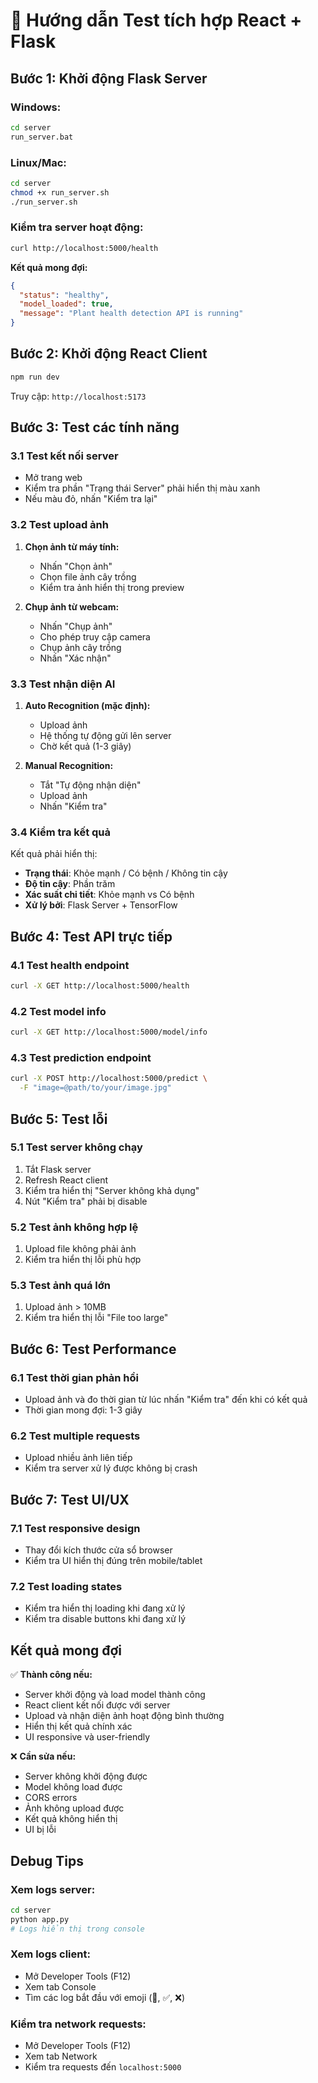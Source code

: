 # 🧪 Hướng dẫn Test tích hợp React + Flask

## Bước 1: Khởi động Flask Server

### Windows:

```bash
cd server
run_server.bat
```

### Linux/Mac:

```bash
cd server
chmod +x run_server.sh
./run_server.sh
```

### Kiểm tra server hoạt động:

```bash
curl http://localhost:5000/health
```

**Kết quả mong đợi:**

```json
{
  "status": "healthy",
  "model_loaded": true,
  "message": "Plant health detection API is running"
}
```

## Bước 2: Khởi động React Client

```bash
npm run dev
```

Truy cập: `http://localhost:5173`

## Bước 3: Test các tính năng

### 3.1 Test kết nối server

- Mở trang web
- Kiểm tra phần "Trạng thái Server" phải hiển thị màu xanh
- Nếu màu đỏ, nhấn "Kiểm tra lại"

### 3.2 Test upload ảnh

1. **Chọn ảnh từ máy tính:**

   - Nhấn "Chọn ảnh"
   - Chọn file ảnh cây trồng
   - Kiểm tra ảnh hiển thị trong preview

2. **Chụp ảnh từ webcam:**
   - Nhấn "Chụp ảnh"
   - Cho phép truy cập camera
   - Chụp ảnh cây trồng
   - Nhấn "Xác nhận"

### 3.3 Test nhận diện AI

1. **Auto Recognition (mặc định):**

   - Upload ảnh
   - Hệ thống tự động gửi lên server
   - Chờ kết quả (1-3 giây)

2. **Manual Recognition:**
   - Tắt "Tự động nhận diện"
   - Upload ảnh
   - Nhấn "Kiểm tra"

### 3.4 Kiểm tra kết quả

Kết quả phải hiển thị:

- **Trạng thái**: Khỏe mạnh / Có bệnh / Không tin cậy
- **Độ tin cậy**: Phần trăm
- **Xác suất chi tiết**: Khỏe mạnh vs Có bệnh
- **Xử lý bởi**: Flask Server + TensorFlow

## Bước 4: Test API trực tiếp

### 4.1 Test health endpoint

```bash
curl -X GET http://localhost:5000/health
```

### 4.2 Test model info

```bash
curl -X GET http://localhost:5000/model/info
```

### 4.3 Test prediction endpoint

```bash
curl -X POST http://localhost:5000/predict \
  -F "image=@path/to/your/image.jpg"
```

## Bước 5: Test lỗi

### 5.1 Test server không chạy

1. Tắt Flask server
2. Refresh React client
3. Kiểm tra hiển thị "Server không khả dụng"
4. Nút "Kiểm tra" phải bị disable

### 5.2 Test ảnh không hợp lệ

1. Upload file không phải ảnh
2. Kiểm tra hiển thị lỗi phù hợp

### 5.3 Test ảnh quá lớn

1. Upload ảnh > 10MB
2. Kiểm tra hiển thị lỗi "File too large"

## Bước 6: Test Performance

### 6.1 Test thời gian phản hồi

- Upload ảnh và đo thời gian từ lúc nhấn "Kiểm tra" đến khi có kết quả
- Thời gian mong đợi: 1-3 giây

### 6.2 Test multiple requests

- Upload nhiều ảnh liên tiếp
- Kiểm tra server xử lý được không bị crash

## Bước 7: Test UI/UX

### 7.1 Test responsive design

- Thay đổi kích thước cửa sổ browser
- Kiểm tra UI hiển thị đúng trên mobile/tablet

### 7.2 Test loading states

- Kiểm tra hiển thị loading khi đang xử lý
- Kiểm tra disable buttons khi đang xử lý

## Kết quả mong đợi

✅ **Thành công nếu:**

- Server khởi động và load model thành công
- React client kết nối được với server
- Upload và nhận diện ảnh hoạt động bình thường
- Hiển thị kết quả chính xác
- UI responsive và user-friendly

❌ **Cần sửa nếu:**

- Server không khởi động được
- Model không load được
- CORS errors
- Ảnh không upload được
- Kết quả không hiển thị
- UI bị lỗi

## Debug Tips

### Xem logs server:

```bash
cd server
python app.py
# Logs hiển thị trong console
```

### Xem logs client:

- Mở Developer Tools (F12)
- Xem tab Console
- Tìm các log bắt đầu với emoji (🚀, ✅, ❌)

### Kiểm tra network requests:

- Mở Developer Tools (F12)
- Xem tab Network
- Kiểm tra requests đến `localhost:5000`
